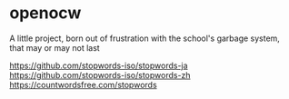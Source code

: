 # openocw
A little project, born out of frustration with the school's garbage system, that may or may not last


https://github.com/stopwords-iso/stopwords-ja
https://github.com/stopwords-iso/stopwords-zh
https://countwordsfree.com/stopwords